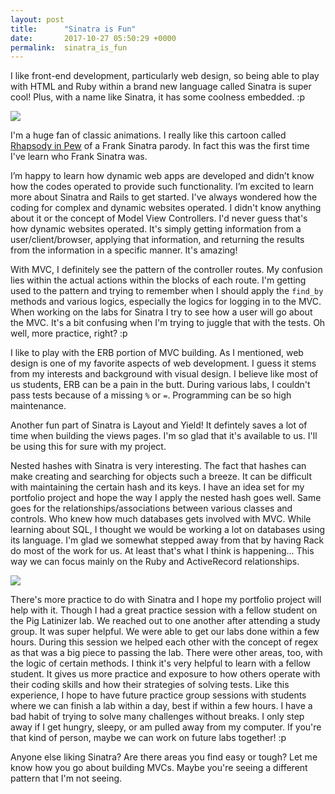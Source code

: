 ```yaml
---
layout: post
title:      "Sinatra is Fun"
date:       2017-10-27 05:50:29 +0000
permalink:  sinatra_is_fun
---
```



I like front-end development, particularly web design, so being able to play with HTML and Ruby within a brand new language called Sinatra is super cool! Plus, with a name like Sinatra, it has some coolness embedded. :p

![](https://i.ytimg.com/vi/mLeXQtsohSI/hqdefault.jpg)

I'm a huge fan of classic animations. I really like this cartoon called [Rhapsody in Pew](https://www.youtube.com/watch?v=mLeXQtsohSI) of a Frank Sinatra parody. In fact this was the first time I've learn who Frank Sinatra was.

I’m happy to learn how dynamic web apps are developed and didn’t know how the codes operated to provide such functionality. I’m excited to learn more about Sinatra and Rails to get started. I've always wondered how the coding for complex and dynamic websites operated. I didn't know anything about it or the concept of Model View Controllers. I'd never guess that's how dynamic websites operated. It's simply getting information from a user/client/browser, applying that information, and returning the results from the information in a specific manner. It's amazing!

With MVC, I definitely see the pattern of the controller routes. My confusion lies within the actual actions within the blocks of each route. I'm getting used to the pattern and trying to remember when I should apply the ``` find_by ``` methods and various logics, especially the logics for logging in to the MVC. When working on the labs for Sinatra I try to see how a user will go about the MVC. It's a bit confusing when I'm trying to juggle that with the tests. Oh well, more practice, right? :p

I like to play with the ERB portion of MVC building. As I mentioned, web design is one of my favorite aspects of web development. I guess it stems from my interests and background with visual design. I believe like most of us students, ERB can be a pain in the butt. During various labs, I couldn't pass tests because of a missing ``` % ``` or ``` = ```. Programming can be so high maintenance.

Another fun part of Sinatra is Layout and Yield! It defintely saves a lot of time when building the views pages. I'm so glad that it's available to us. I'll be using this for sure with my project. 

Nested hashes with Sinatra is very interesting. The fact that hashes can make creating and searching for objects such a breeze. It can be difficult with maintaining the certain hash and its keys. I have an idea set for my portfolio project and hope the way I apply the nested hash goes well. Same goes for the relationships/associations between various classes and controls. Who knew how much databases gets involved with MVC. While learning about SQL, I thought we would be working a lot on databases using its language. I'm glad we somewhat stepped away from that by having Rack do most of the work for us. At least that's what I think is happening... This way we can focus mainly on the Ruby and ActiveRecord relationships.

![](http://geekandpoke.typepad.com/.a/6a00d8341d3df553ef014e8a1817cd970d-800wi)

There's more practice to do with Sinatra and I hope my portfolio project will help with it. Though I had a great practice session with a fellow student on the Pig Latinizer lab. We reached out to one another after attending a study group. It was super helpful. We were able to get our labs done within a few hours. During this session we helped each other with the concept of regex as that was a big piece to passing the lab. There were other areas, too, with the logic of certain methods. I think it's very helpful to learn with a fellow student. It gives us more practice and exposure to how others operate with their coding skills and how their strategies of solving tests. Like this experience, I hope to have future practice group sessions with students where we can finish a lab within a day, best if within a few hours. I have a bad habit of trying to solve many challenges without breaks. I only step away if I get hungry, sleepy, or am pulled away from my computer. If you're that kind of person, maybe we can work on future labs together! :p

Anyone else liking Sinatra? Are there areas you find easy or tough? Let me know how you go about building MVCs. Maybe you're seeing a different pattern that I'm not seeing.




